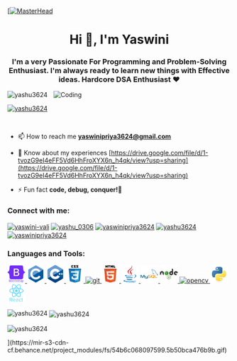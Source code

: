 [[![MasterHead](https://www.behance.net/gallery/68097599/Banner-Images-for-Coding-Challenges/modules/398083399)](https://github.com/Yashu3624/)

<h1 align="center">Hi 👋, I'm Yaswini</h1>
<h3 align="center">I'm a very Passionate For Programming and Problem-Solving Enthusiast. I'm always ready to learn new things with Effective ideas. Hardcore DSA Enthusiast ❤️</h3>

<img align="right" alt="Coding" width="400" src="https://dribbble.com/shots/15215756-Coding-Animation-Concept">

<p align="left"> <img src="https://komarev.com/ghpvc/?username=yashu3624&label=Profile%20views&color=0e75b6&style=flat" alt="yashu3624" /> </p>

<p align="left"> <a href="https://github.com/ryo-ma/github-profile-trophy"><img src="https://github-profile-trophy.vercel.app/?username=yashu3624" alt="yashu3624" /></a> </p>

<p align="left"> <a href="https://twitter.com/" target="blank"><img src="https://img.shields.io/twitter/follow/?logo=twitter&style=for-the-badge" alt="" /></a> </p>

- 📫 How to reach me **yaswinipriya3624@gmail.com**

- 📄 Know about my experiences [https://drive.google.com/file/d/1-tvozG9eI4eFF5Vd6HhFroXYX6n_h4qk/view?usp=sharing](https://drive.google.com/file/d/1-tvozG9eI4eFF5Vd6HhFroXYX6n_h4qk/view?usp=sharing)

- ⚡ Fun fact **code, debug, conquer!🚩**

<h3 align="left">Connect with me:</h3>
<p align="left">
<a href="https://linkedin.com/in/yaswini-vali" target="blank"><img align="center" src="https://raw.githubusercontent.com/rahuldkjain/github-profile-readme-generator/master/src/images/icons/Social/linked-in-alt.svg" alt="yaswini-vali" height="30" width="40" /></a>
<a href="https://www.codechef.com/users/yashu_0306" target="blank"><img align="center" src="https://cdn.jsdelivr.net/npm/simple-icons@3.1.0/icons/codechef.svg" alt="yashu_0306" height="30" width="40" /></a>
<a href="https://www.hackerrank.com/yaswinipriya3624" target="blank"><img align="center" src="https://raw.githubusercontent.com/rahuldkjain/github-profile-readme-generator/master/src/images/icons/Social/hackerrank.svg" alt="yaswinipriya3624" height="30" width="40" /></a>
<a href="https://www.leetcode.com/yashu3624" target="blank"><img align="center" src="https://raw.githubusercontent.com/rahuldkjain/github-profile-readme-generator/master/src/images/icons/Social/leet-code.svg" alt="yashu3624" height="30" width="40" /></a>
<a href="https://auth.geeksforgeeks.org/user/yaswinipriya3624" target="blank"><img align="center" src="https://raw.githubusercontent.com/rahuldkjain/github-profile-readme-generator/master/src/images/icons/Social/geeks-for-geeks.svg" alt="yaswinipriya3624" height="30" width="40" /></a>
</p>

<h3 align="left">Languages and Tools:</h3>
<p align="left"> <a href="https://getbootstrap.com" target="_blank" rel="noreferrer"> <img src="https://raw.githubusercontent.com/devicons/devicon/master/icons/bootstrap/bootstrap-plain-wordmark.svg" alt="bootstrap" width="40" height="40"/> </a> <a href="https://www.cprogramming.com/" target="_blank" rel="noreferrer"> <img src="https://raw.githubusercontent.com/devicons/devicon/master/icons/c/c-original.svg" alt="c" width="40" height="40"/> </a> <a href="https://www.w3schools.com/cpp/" target="_blank" rel="noreferrer"> <img src="https://raw.githubusercontent.com/devicons/devicon/master/icons/cplusplus/cplusplus-original.svg" alt="cplusplus" width="40" height="40"/> </a> <a href="https://www.w3schools.com/css/" target="_blank" rel="noreferrer"> <img src="https://raw.githubusercontent.com/devicons/devicon/master/icons/css3/css3-original-wordmark.svg" alt="css3" width="40" height="40"/> </a> <a href="https://git-scm.com/" target="_blank" rel="noreferrer"> <img src="https://www.vectorlogo.zone/logos/git-scm/git-scm-icon.svg" alt="git" width="40" height="40"/> </a> <a href="https://www.w3.org/html/" target="_blank" rel="noreferrer"> <img src="https://raw.githubusercontent.com/devicons/devicon/master/icons/html5/html5-original-wordmark.svg" alt="html5" width="40" height="40"/> </a> <a href="https://www.java.com" target="_blank" rel="noreferrer"> <img src="https://raw.githubusercontent.com/devicons/devicon/master/icons/java/java-original.svg" alt="java" width="40" height="40"/> </a> <a href="https://www.mysql.com/" target="_blank" rel="noreferrer"> <img src="https://raw.githubusercontent.com/devicons/devicon/master/icons/mysql/mysql-original-wordmark.svg" alt="mysql" width="40" height="40"/> </a> <a href="https://nodejs.org" target="_blank" rel="noreferrer"> <img src="https://raw.githubusercontent.com/devicons/devicon/master/icons/nodejs/nodejs-original-wordmark.svg" alt="nodejs" width="40" height="40"/> </a> <a href="https://opencv.org/" target="_blank" rel="noreferrer"> <img src="https://www.vectorlogo.zone/logos/opencv/opencv-icon.svg" alt="opencv" width="40" height="40"/> </a> <a href="https://www.python.org" target="_blank" rel="noreferrer"> <img src="https://raw.githubusercontent.com/devicons/devicon/master/icons/python/python-original.svg" alt="python" width="40" height="40"/> </a> <a href="https://reactjs.org/" target="_blank" rel="noreferrer"> <img src="https://raw.githubusercontent.com/devicons/devicon/master/icons/react/react-original-wordmark.svg" alt="react" width="40" height="40"/> </a> </p>

<p><img align="left" src="https://github-readme-stats.vercel.app/api/top-langs?username=yashu3624&show_icons=true&locale=en&layout=compact" alt="yashu3624" /></p>

<p>&nbsp;<img align="center" src="https://github-readme-stats.vercel.app/api?username=yashu3624&show_icons=true&locale=en" alt="yashu3624" /></p>

<p><img align="center" src="https://github-readme-streak-stats.herokuapp.com/?user=yashu3624&" alt="yashu3624" /></p>
](https://mir-s3-cdn-cf.behance.net/project_modules/fs/54b6c068097599.5b50bca476b9b.gif)
